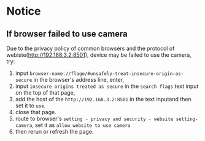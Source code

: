 # Notice

## If browser failed to use camera

Due to the privacy policy of common browsers and the protocol of webiste(http://192.168.3.2:8501), device may be failed to use the camera,  try:

1. input `browser-name://flage/#unsafely-treat-insecure-origin-as-secure` in the browser's address line, enter,
2. input `insecure origins treated as secure` in the `search flags` text input on the top of that page, 
3. add the host of the `http://192.168.3.2:8501` in the text inputand then set it to `use`.
4. close that page.
5. route to browser's `setting - privacy and security - website setting-camera`, set it as `allow website to use camera`
6. then rerun or refresh the page.
